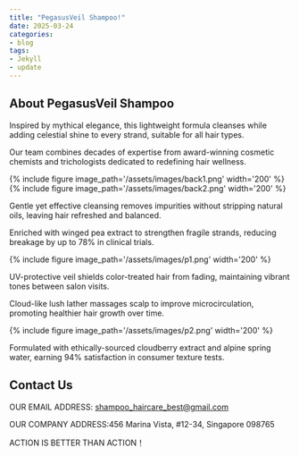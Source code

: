 ```yaml
---
title: "PegasusVeil Shampoo!"
date: 2025-03-24
categories:
- blog
tags:
- Jekyll
- update
---
```


## About PegasusVeil Shampoo

Inspired by mythical elegance, this lightweight formula cleanses while adding celestial shine to every strand, suitable for all hair types.

Our team combines decades of expertise from award-winning cosmetic chemists and trichologists dedicated to redefining hair wellness.

{% include figure image_path='/assets/images/back1.png' width='200' %}
{% include figure image_path='/assets/images/back2.png' width='200' %}

Gentle yet effective cleansing removes impurities without stripping natural oils, leaving hair refreshed and balanced.

Enriched with winged pea extract to strengthen fragile strands, reducing breakage by up to 78% in clinical trials.

{% include figure image_path='/assets/images/p1.png' width='200' %}

UV-protective veil shields color-treated hair from fading, maintaining vibrant tones between salon visits.

Cloud-like lush lather massages scalp to improve microcirculation, promoting healthier hair growth over time.

{% include figure image_path='/assets/images/p2.png' width='200' %}

Formulated with ethically-sourced cloudberry extract and alpine spring water, earning 94% satisfaction in consumer texture tests.

## Contact Us

OUR EMAIL ADDRESS: shampoo_haircare_best@gmail.com

OUR COMPANY ADDRESS:456 Marina Vista, #12-34, Singapore 098765

ACTION IS BETTER THAN ACTION！
